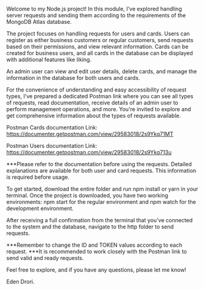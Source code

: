 Welcome to my Node.js project! In this module, I've explored handling server requests and sending them according to the requirements of the MongoDB Atlas database.

The project focuses on handling requests for users and cards. Users can register as either business customers or regular customers, send requests based on their permissions, and view relevant information. Cards can be created for business users, and all cards in the database can be displayed with additional features like liking.

An admin user can view and edit user details, delete cards, and manage the information in the database for both users and cards.

For the convenience of understanding and easy accessibility of request types, I've prepared a dedicated Postman link where you can see all types of requests, read documentation, receive details of an admin user to perform management operations, and more. You're invited to explore and get comprehensive information about the types of requests available.

 Postman Cards documentation Link: https://documenter.getpostman.com/view/29583018/2s9Ykq71MT

 Postman Users documentation Link: https://documenter.getpostman.com/view/29583018/2s9Ykq713u

***Please refer to the documentation before using the requests. Detailed explanations are available for both user and card requests. This information is required before usage.

To get started, download the entire folder and run npm install or yarn in your terminal. Once the project is downloaded, you have two working environments: npm start for the regular environment and npm watch for the development environment.

After receiving a full confirmation from the terminal that you've connected to the system and the database, navigate to the http folder to send requests.

***Remember to change the ID and TOKEN values according to each request.
***It is recommended to work closely with the Postman link to send valid and ready requests.

Feel free to explore, and if you have any questions, please let me know!


Eden Drori.
